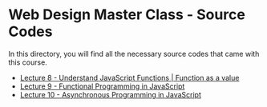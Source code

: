# Web Design Master Class - Source Codes

In this directory, you will find all the necessary source codes that came with this course.

- [Lecture 8 - Understand JavaScript Functions | Function as a value](./lecture-08/app.js)
- [Lecture 9 - Functional Programming in JavaScript](./lecture-09/app.js)
- [Lecture 10 - Asynchronous Programming in JavaScript](./lecture-10/app.js)
